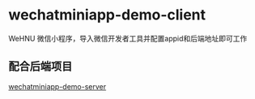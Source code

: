 # wechatminiapp-demo-client
WeHNU 微信小程序，导入微信开发者工具并配置appid和后端地址即可工作

## 配合后端项目
[wechatminiapp-demo-server](https://git.chaoswang.cn/ChaosWong/wechatminiapp-demo-server)